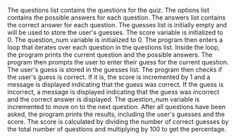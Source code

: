 The questions list contains the questions for the quiz.
The options list contains the possible answers for each question.
The answers list contains the correct answer for each question.
The guesses list is initially empty and will be used to store the user's guesses.
The score variable is initialized to 0.
The question_num variable is initialized to 0.
The program then enters a loop that iterates over each question in the questions list.
Inside the loop, the program prints the current question and the possible answers.
The program then prompts the user to enter their guess for the current question.
The user's guess is stored in the guesses list.
The program then checks if the user's guess is correct. If it is, the score is incremented by 1 and a message is displayed indicating that the guess was correct. If the guess is incorrect, a message is displayed indicating that the guess was incorrect and the correct answer is displayed.
The question_num variable is incremented to move on to the next question.
After all questions have been asked, the program prints the results, including the user's guesses and the score.
The score is calculated by dividing the number of correct guesses by the total number of questions and multiplying by 100 to get the percentage.

